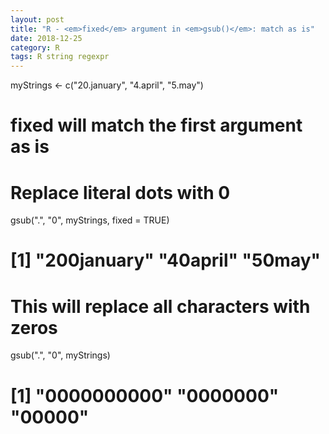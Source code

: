 ```yaml
---
layout: post
title: "R - <em>fixed</em> argument in <em>gsub()</em>: match as is"
date: 2018-12-25
category: R
tags: R string regexpr
---
```


myStrings <- c("20.january", "4.april", "5.may")

# fixed will match the first argument as is
# Replace literal dots with 0
gsub(".", "0", myStrings, fixed = TRUE)
# [1] "200january" "40april"    "50may"

# This will replace all characters with zeros
gsub(".", "0", myStrings)
# [1] "0000000000" "0000000"    "00000"     


